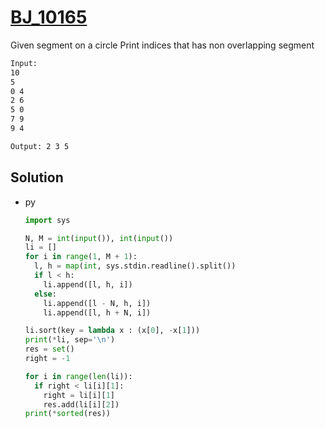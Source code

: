 # [BJ_10165](https://acmicpc.net/problem/10165)

Given segment on a circle
Print indices that has non overlapping segment

```txt
Input:
10
5
0 4
2 6
5 0
7 9
9 4

Output: 2 3 5
```

## Solution

* py

  ```py
  import sys

  N, M = int(input()), int(input())
  li = []
  for i in range(1, M + 1):
    l, h = map(int, sys.stdin.readline().split())
    if l < h:
      li.append([l, h, i])
    else:
      li.append([l - N, h, i])
      li.append([l, h + N, i])

  li.sort(key = lambda x : (x[0], -x[1]))
  print(*li, sep='\n')
  res = set()
  right = -1

  for i in range(len(li)):
    if right < li[i][1]:
      right = li[i][1]
      res.add(li[i][2])
  print(*sorted(res))
  ```
